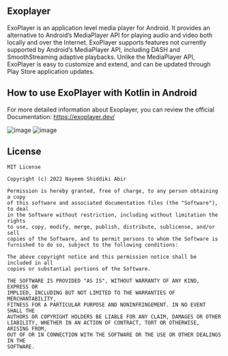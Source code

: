 ## Exoplayer
ExoPlayer is an application level media player for Android. It provides an alternative to Android’s MediaPlayer API for playing audio and video both locally and over the Internet. ExoPlayer supports features not currently supported by Android’s MediaPlayer API, including DASH and SmoothStreaming adaptive playbacks. Unlike the MediaPlayer API, ExoPlayer is easy to customize and extend, and can be updated through Play Store application updates.

## How to use ExoPlayer with Kotlin in Android
For more detailed information about Exoplayer, you can review the official Documentation:
https://exoplayer.dev/

![image](https://user-images.githubusercontent.com/22006238/152334983-57bee722-b5e9-4869-a58b-c7d3778f5227.png)
![image](https://user-images.githubusercontent.com/22006238/152335051-e70495a1-7edf-48d4-8abe-d05c0cadd733.png)

## License
```
MIT License

Copyright (c) 2022 Nayeem Shiddiki Abir

Permission is hereby granted, free of charge, to any person obtaining a copy
of this software and associated documentation files (the "Software"), to deal
in the Software without restriction, including without limitation the rights
to use, copy, modify, merge, publish, distribute, sublicense, and/or sell
copies of the Software, and to permit persons to whom the Software is
furnished to do so, subject to the following conditions:

The above copyright notice and this permission notice shall be included in all
copies or substantial portions of the Software.

THE SOFTWARE IS PROVIDED "AS IS", WITHOUT WARRANTY OF ANY KIND, EXPRESS OR
IMPLIED, INCLUDING BUT NOT LIMITED TO THE WARRANTIES OF MERCHANTABILITY,
FITNESS FOR A PARTICULAR PURPOSE AND NONINFRINGEMENT. IN NO EVENT SHALL THE
AUTHORS OR COPYRIGHT HOLDERS BE LIABLE FOR ANY CLAIM, DAMAGES OR OTHER
LIABILITY, WHETHER IN AN ACTION OF CONTRACT, TORT OR OTHERWISE, ARISING FROM,
OUT OF OR IN CONNECTION WITH THE SOFTWARE OR THE USE OR OTHER DEALINGS IN THE
SOFTWARE.
```

